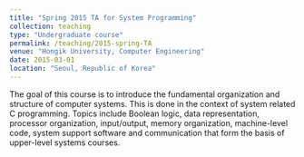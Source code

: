 ```yaml
---
title: "Spring 2015 TA for System Programming"
collection: teaching
type: "Undergraduate course"
permalink: /teaching/2015-spring-TA
venue: "Hongik University, Computer Engineering"
date: 2015-03-01
location: "Seoul, Republic of Korea"
---
```

The goal of this course is to introduce the fundamental organization and structure of computer systems. This is done in the context of system related C programming. Topics include Boolean logic, data representation, processor organization, input/output, memory organization, machine-level code, system support software and communication that form the basis of upper-level systems courses.